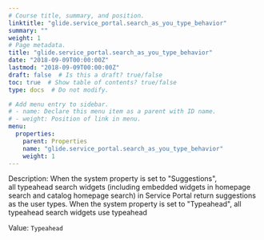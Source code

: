 ```yaml
---
# Course title, summary, and position.
linktitle: "glide.service_portal.search_as_you_type_behavior"
summary: ""
weight: 1
# Page metadata.
title: "glide.service_portal.search_as_you_type_behavior"
date: "2018-09-09T00:00:00Z"
lastmod: "2018-09-09T00:00:00Z"
draft: false  # Is this a draft? true/false
toc: true  # Show table of contents? true/false
type: docs  # Do not modify.

# Add menu entry to sidebar.
# - name: Declare this menu item as a parent with ID name.
# - weight: Position of link in menu.
menu:
  properties:
    parent: Properties
    name: "glide.service_portal.search_as_you_type_behavior"
    weight: 1
---
```


Description: When the system property is set to "Suggestions", all typeahead search widgets (including embedded widgets in homepage search and catalog homepage search) in Service Portal return suggestions as the user types. When the system property is set to "Typeahead", all typeahead search widgets use typeahead


Value: `Typeahead`